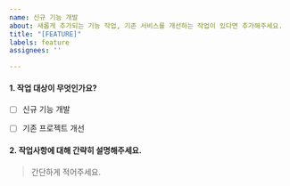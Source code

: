 ```yaml
---
name: 신규 기능 개발
about: 새롭게 추가되는 기능 작업, 기존 서비스를 개선하는 작업이 있다면 추가해주세요.
title: "[FEATURE]"
labels: feature
assignees: ''

---
```


#### 1. 작업 대상이 무엇인가요?
- [ ] 신규 기능 개발
- [ ] 기존 프로젝트 개선


#### 2. 작업사항에 대해 간략히 설명해주세요.
> 간단하게 적어주세요.
